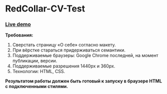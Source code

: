 # RedCollar-CV-Test
### [Live demo](https://red-collar-cv-test.vercel.app/)

**Требования:**

1. Сверстать страницу «О себе» согласно макету.
2. При вёрстке стараться придерживаться семантики.
3. Поддерживаемые браузеры: Google Chrome последней, на момент публикации, версии.
4. Поддерживаемые разрешения 1440px и 360px.
5. Технологии: HTML, CSS.

**Результатом работы должен быть готовый к запуску в браузере HTML с подключенными  стилями.**
